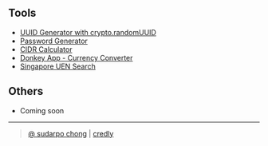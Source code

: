 <!--- (# sudarpo.net) -->

## Tools
- [UUID Generator with crypto.randomUUID](/uuid)
- [Password Generator](/password)
- [CIDR Calculator](/cidr)
- [Donkey App - Currency Converter](/donkey-app)
- [Singapore UEN Search](/uen-search)

## Others
- Coming soon

<hr/>

<blockquote class="blockquote">
    <footer class="blockquote-footer">
        <a href="https://sudarpo.net">@ sudarpo chong</a> |
        <a href="https://www.credly.com/users/sudarpo-chong/badges" target="_blank">credly</a><br/>
    </footer>
</blockquote>
